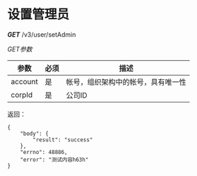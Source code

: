 
设置管理员
=======
***GET*** /v3/user/setAdmin

*GET参数*


参数 | 必须 | 描述
----|------|----
account			| 是 | 帐号，组织架构中的帐号，具有唯一性
corpId			| 是 | 公司ID

返回：
```
{
    "body": { 
        "result": "success" 
    }, 
    "errno": 48886, 
    "error": "测试内容h63h" 
}
